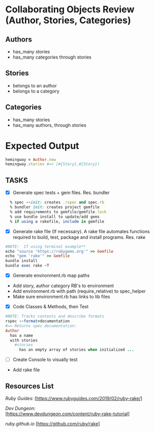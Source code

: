 # Collaborating Objects Review (Author, Stories, Categories)

## Authors
* has_many stories
* has_many categories through stories

## Stories
* belongs to an author
* belongs to a category

## Categories
* has_many stories
* has_many authors, through stories

# Expected Output

```ruby
hemingway = Author.new
hemingway.stories #=> [#{Story},#{Story})
```


## TASKS   
- [x] Generate spec tests + gem files. Res. bundler
```ruby
  % spec --init: creates .rspec and spec.rb
  % bundler init: creates project gemfile
  % add requirements to gemfile/gemfile.lock
  % use bundle install to update/add gems
  % if using a rakefile, include in gemfile
```
- [x] Generate rake file (If necessary).  A rake file automates functions required to build, test, package and install programs. Res. rake
	
```ruby
#NOTE:  If using terminal example**
echo "source 'https://rubygems.org'" >> Gemfile
echo "gem 'rake'" >> Gemfile
bundle install
bundle exec rake -T
```
- [x] Generate environment.rb map paths
* Add story, author category RB's to environment
* Add environment.rb with path (require\_relative) to spec_helper
* Make sure environment.rb has links to lib files 

- [x] Code Classes & Methods, then Test
```ruby
#NOTE: Tracks contexts and describe formats
rspec --format=documentation
#=> Returns spec documentation:
Author
  has a name
  with stories
    #stories
      has an empty array of stories when initialized ...
```
- [ ] Create Console to visually test
* Add rake file

## Resources List
*Ruby Guides:*
[https://www.rubyguides.com/2019/02/ruby-rake/]

*Dev Dungeon:*      
[https://www.devdungeon.com/content/ruby-rake-tutorial]

*ruby.github.io*
[https://github.com/ruby/rake]
